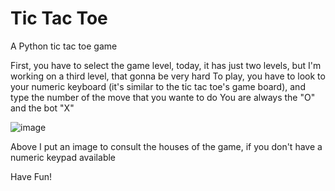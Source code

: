 # Tic Tac Toe
A Python tic tac toe game

First, you have to select the game level, today, it has just two levels, but I'm working on a third level, that gonna be very hard
To play, you have to look to your numeric keyboard (it's similar to the tic tac toe's game board), and type the number of the move that you wante to do
You are always the "O" and the bot "X"

![image](https://user-images.githubusercontent.com/74624003/121816115-119ec580-cc50-11eb-8b1b-cd744140d53c.png)

Above I put an image to consult the houses of the game, if you don't have a numeric keypad available

Have Fun!
